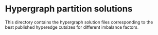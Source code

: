 # Hypergraph partition solutions #

This directory contains the hypergraph solution files corresponding to the best published hyperedge cutsizes for different imbalance factors. 
